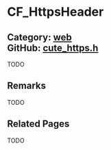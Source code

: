 [](../header.md ':include')

# CF_HttpsHeader

Category: [web](/api_reference?id=web)  
GitHub: [cute_https.h](https://github.com/RandyGaul/cute_framework/blob/master/include/cute_https.h)  
---

TODO

## Remarks

TODO

## Related Pages

TODO  
